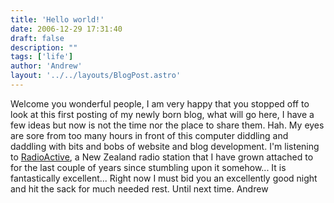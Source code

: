 ```yaml
---
title: 'Hello world!'
date: 2006-12-29 17:31:40
draft: false
description: ""
tags: ['life']
author: 'Andrew'
layout: '../../layouts/BlogPost.astro'
---
```


Welcome you wonderful people, I am very happy that you stopped off to look at this first posting of my newly born blog, what will go here, I have a few ideas but now is not the time nor the place to share them. Hah. My eyes are sore from too many hours in front of this computer diddling and daddling with bits and bobs of website and blog development. I'm listening to [RadioActive](https://www.radioactive.fm/), a New Zealand radio station that I have grown attached to for the last couple of years since stumbling upon it somehow... It is fantastically excellent... Right now I must bid you an excellently good night and hit the sack for much needed rest. Until next time. Andrew

